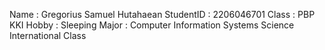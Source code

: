 Name    : Gregorius Samuel Hutahaean
StudentID : 2206046701
Class : PBP KKI
Hobby   : Sleeping
Major   : Computer Information Systems Science International Class
